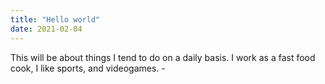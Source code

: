 ```yaml
---
title: "Hello world"
date: 2021-02-04
---
```


This will be about things I tend to do on a daily basis. 
I work as a fast food cook, I like sports, and videogames. -

